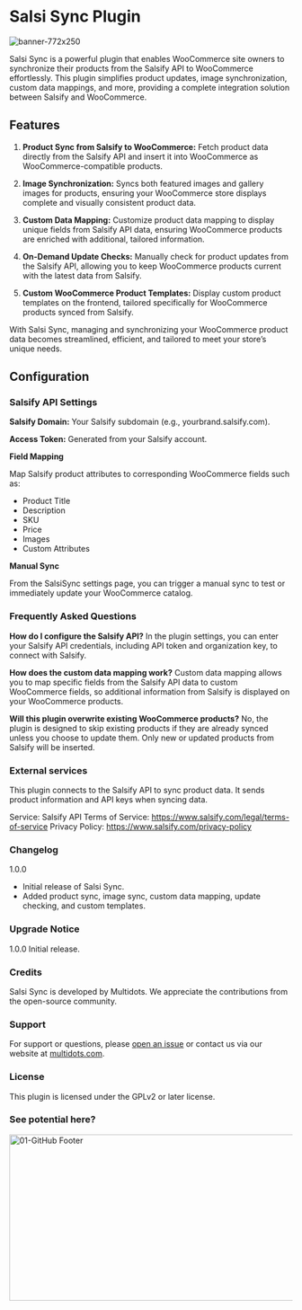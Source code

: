 # Salsi Sync Plugin
![banner-772x250](https://github.com/user-attachments/assets/5302a5a6-43e0-4086-9df3-fd2cbd12c864)

Salsi Sync is a powerful plugin that enables WooCommerce site owners to synchronize their products from the Salsify API to WooCommerce effortlessly. This plugin simplifies product updates, image synchronization, custom data mappings, and more, providing a complete integration solution between Salsify and WooCommerce.

## Features

1. **Product Sync from Salsify to WooCommerce:**
   Fetch product data directly from the Salsify API and insert it into WooCommerce as WooCommerce-compatible products.
   
2. **Image Synchronization:**
Syncs both featured images and gallery images for products, ensuring your WooCommerce store displays complete and visually consistent product data.

3. **Custom Data Mapping:**
Customize product data mapping to display unique fields from Salsify API data, ensuring WooCommerce products are enriched with additional, tailored information.

4. **On-Demand Update Checks:**
Manually check for product updates from the Salsify API, allowing you to keep WooCommerce products current with the latest data from Salsify.

5. **Custom WooCommerce Product Templates:**
Display custom product templates on the frontend, tailored specifically for WooCommerce products synced from Salsify.

With Salsi Sync, managing and synchronizing your WooCommerce product data becomes streamlined, efficient, and tailored to meet your store’s unique needs.

## Configuration
### Salsify API Settings
**Salsify Domain:** Your Salsify subdomain (e.g., yourbrand.salsify.com).

**Access Token:** Generated from your Salsify account.

**Field Mapping**

Map Salsify product attributes to corresponding WooCommerce fields such as:
* Product Title
* Description
* SKU
* Price
* Images
* Custom Attributes

**Manual Sync**

From the SalsiSync settings page, you can trigger a manual sync to test or immediately update your WooCommerce catalog.


### Frequently Asked Questions

**How do I configure the Salsify API?**
In the plugin settings, you can enter your Salsify API credentials, including API token and organization key, to connect with Salsify.

**How does the custom data mapping work?**
Custom data mapping allows you to map specific fields from the Salsify API data to custom WooCommerce fields, so additional information from Salsify is displayed on your WooCommerce products.

**Will this plugin overwrite existing WooCommerce products?**
No, the plugin is designed to skip existing products if they are already synced unless you choose to update them. Only new or updated products from Salsify will be inserted.


### External services
This plugin connects to the Salsify API to sync product data. 
It sends product information and API keys when syncing data.

Service: Salsify API
Terms of Service: https://www.salsify.com/legal/terms-of-service
Privacy Policy: https://www.salsify.com/privacy-policy


### Changelog

1.0.0
* Initial release of Salsi Sync.
* Added product sync, image sync, custom data mapping, update checking, and custom templates.

### Upgrade Notice

1.0.0
Initial release.

### Credits
Salsi Sync is developed by Multidots. We appreciate the contributions from the open-source community.

### Support
For support or questions, please [open an issue](https://github.com/multidots/salsisync/issues) or contact us via our website at [multidots.com](http://multidots.com/).


### License
This plugin is licensed under the GPLv2 or later license.

### See potential here?
<a href="https://www.multidots.com/contact-us/" rel="nofollow"><img width="1692" height="296" alt="01-GitHub Footer" src="https://github.com/user-attachments/assets/6b9d63e7-3990-472d-acb9-5e4e51b446fc" /></a>

